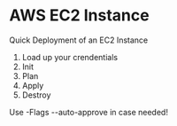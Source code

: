# AWS EC2 Instance

Quick Deployment of an EC2 Instance 
1) Load up your crendentials
2) Init
3) Plan
4) Apply
5) Destroy

Use -Flags --auto-approve in case needed! 